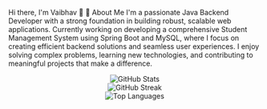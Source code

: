 Hi there, I'm Vaibhav 👋
🚀 About Me
I'm a passionate Java Backend Developer with a strong foundation in building robust, scalable web applications. Currently working on developing a comprehensive Student Management System using Spring Boot and MySQL, where I focus on creating efficient backend solutions and seamless user experiences.
I enjoy solving complex problems, learning new technologies, and contributing to meaningful projects that make a difference.

<div align="center">
  <img src="https://github-readme-stats.vercel.app/api?username=YourUsername&show_icons=true&theme=radical&hide_border=true&count_private=true" alt="GitHub Stats" />
</div>
<div align="center">
  <img src="https://github-readme-streak-stats.herokuapp.com/?user=YourUsername&theme=radical&hide_border=true" alt="GitHub Streak" />
</div>
<div align="center">
  <img src="https://github-readme-stats.vercel.app/api/top-langs/?username=YourUsername&layout=compact&theme=radical&hide_border=true" alt="Top Languages" />
</div>
